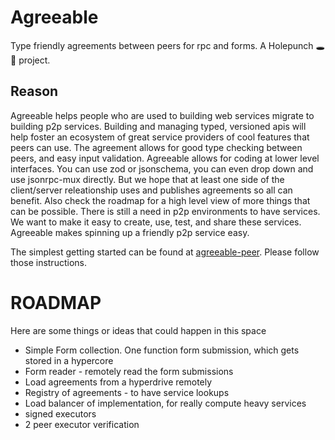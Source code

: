 Agreeable
==========

Type friendly agreements between peers for rpc and forms. A Holepunch 🕳🥊 project.

Reason
------
Agreeable helps people who are used to building web services migrate to building p2p services. Building and managing typed, versioned apis will help foster an ecosystem of great service providers of cool features that peers can use. The agreement allows for good type checking between peers, and easy input validation. Agreeable allows for coding at lower level interfaces. You can use zod or jsonschema, you can even drop down and use jsonrpc-mux directly. But we hope that at least one side of the client/server releationship uses and publishes agreements so all can benefit. Also check the roadmap for a high level view of more things that can be possible.
There is still a need in p2p environments to have services. We want to make it easy to create, use, test, and share
these services. Agreeable makes spinning up a friendly p2p service easy. 

The simplest getting started can be found at [agreeable-peer](https://github.com/ryanramage/agreeable-peer). Please follow those instructions.


ROADMAP
===========

Here are some things or ideas that could happen in this space

 - Simple Form collection. One function form submission, which gets stored in a hypercore
 - Form reader - remotely read the form submissions
 - Load agreements from a hyperdrive remotely
 - Registry of agreements - to have service lookups 
 - Load balancer of implementation, for really compute heavy services 
 - signed executors 
 - 2 peer executor verification


